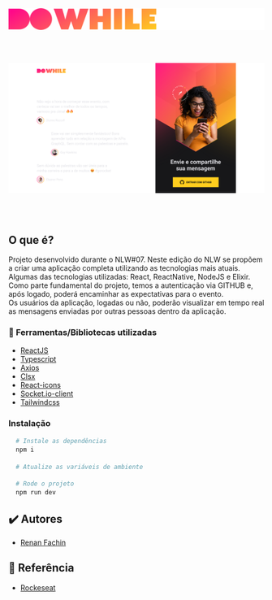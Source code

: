 <p align="center">
  <img alt="DoWhile Feedback" src="./src/assets/logo.svg">
</p>
<br>
<br>

<p align="center">
  <img src="./src/assets/Home.png">
</p>
<br>
<br>


## O que é?
Projeto desenvolvido durante o NLW#07.
Neste edição do NLW se propõem a criar uma aplicação completa utilizando as tecnologias mais atuais.<br>
Algumas das tecnologias utilizadas: React, ReactNative, NodeJS e Elixir.<br>
Como parte fundamental do projeto, temos a autenticação via GITHUB e, após logado, poderá encaminhar as expectativas para o evento.<br>
Os usuários da aplicação, logadas ou não, poderão visualizar em tempo real as mensagens enviadas por outras pessoas dentro da aplicação.

### 📘 Ferramentas/Bibliotecas utilizadas
  - [ReactJS](https://nodejs.org/)
  - [Typescript](https://www.typescriptlang.org/)
  - [Axios](https://axios-http.com/)
  - [Clsx](https://www.npmjs.com/package/clsx)
  - [React-icons](https://react-icons.github.io/react-icons/)
  - [Socket.io-client](https://socket.io/docs/v4/client-api/)
  - [Tailwindcss](https://tailwindcss.com/)


### Instalação
```bash
  # Instale as dependências
  npm i

  # Atualize as variáveis de ambiente

  # Rode o projeto
  npm run dev
```

## ✔️ Autores

- [Renan Fachin](https://github.com/RenanFachin/)

## 📄 Referência

- [Rockeseat](https://www.rocketseat.com.br/)